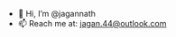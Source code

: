 - 👋 Hi, I’m @jagannath
- 📫 Reach me at: jagan.44@outlook.com

<!---
jagannath4/jagannath4 is a ✨ special ✨ repository because its `README.md` (this file) appears on your GitHub profile.
You can click the Preview link to take a look at your changes.
--->
